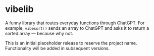 # vibelib

A funny library that routes everyday functions through ChatGPT. For example, `vibesort()` sends an array to ChatGPT and asks it to return a sorted array — because why not.

This is an initial placeholder release to reserve the project name. Functionality will be added in subsequent versions.